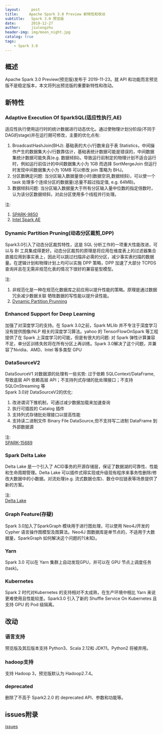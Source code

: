 ```yaml
---
layout:     post
title:     Apache Spark 3.0 Preview 新特性和改动 
subtitle:   Spark 3.0 预览版
date:       2019-12-27
author:     jiulongzhu
header-img: img/moon_night.jpg
catalog: true
tags:
    - Spark 3.0 
---
```



## 概述  

Apache Spark 3.0 Preview(预览版)发布于 2019-11-23。就 API 和功能而言预览版不是稳定版本，本文将列出预览版的重要新特性和改动。  

## 新特性   

### Adaptive Execution Of SparkSQL(适应性执行,AE)  

适应性执行使用运行时的统计数据进行动态优化。通过使物理计划分阶段(不同于DAG的stage)并在运行期可修改，主要的优化点有:  

1. BroadcastHashJoin(BHJ): 基础表的大小/行数来自于表 Statistics，中间操作产生的数据集大小/行数靠估计，基础表统计数据可能是错误的，中间数据集统计数据可能失真(e.g. 数据倾斜)。导致运行前制定的物理计划不适合运行时，例如运行前估计的中间数据集大小为 1GB 而选择 SortMergeJoin 但运行时发现中间数据集大小为 10MB 可以修改 join 策略为 BHJ。  
2. 分区数确定问题: 当分区输入数据量很小时(数据空洞,数据倾斜)，可以使一个task 处理多个连续分区的数据量(总量不超过指定值, e.g. 64MB)。      
3. 数据倾斜问题: 当分区输入数据量大于所有分区输入量中位数的指定倍数时，认为该分区数据倾斜，对此分区使用多个线程并行处理。    

<!-- more -->
注:  
1. [SPARK-9850](https://issues.apache.org/jira/browse/SPARK-9850)  
2. [Intel Spark AE](https://github.com/Intel-bigdata/spark-adaptive.git)  

### Dynamic Partition Pruning(动态分区裁剪,DPP)  

Spark3.0引入了动态分区裁剪特性，这是 SQL 分析工作的一项重大性能改进，可以与 BI 工具集成得更好。动态分区裁剪的原理是将应用在维度表上的过滤器集合直接应用到事实表上，因此可以跳过扫描非必需的分区，减少事实表扫描的数据量。在逻辑计划和物理计划上均可以实施 DPP 策略，DPP 加速了大部分 TCPDS 查询并且在无需非规范化表的情况下很好的兼容星型模型。  

注:   
1.  非规范化是一种在规范化数据库之前应用以提升性能的策略。原理是通过数据冗余减少数据关联 牺牲数据的写性能以提升读性能。  
2.  [Dynamic Partition Prunning](https://databricks.com/session_eu19/dynamic-partition-pruning-in-apache-spark)    

### Enhanced Support for Deep Learning

加强了对深度学习的支持。在 Spark 3.0之前，Spark MLlib 并不专注于深度学习 没有提供图像/NLP 相关的深度学习算法。yahoo 的 TensorFlowOnSpark 等工程提供了在 Spark 上深度学习的可能，但是有很大的问题: 对 Spark 弹性计算兼容不足，单分区训练失败将在所有分区上再训练。Spark 3.0解决了这个问题，并兼容了Nvidia、AMD、Intel 等多类型 GPU    

### DataSourceV2 
DataSourceV1 对数据源的处理有一些劣势: 过于依赖 SQLContext/DataFrame,导致底层 API 依赖高层 API；不支持列式存储的批处理接口；不支持 SQLOnStreaming 等  
Spark 3.0对 DataSourceV2的优化:  

1. 改进谓词下推机制，可通过减少数据加载来加速查询  
2. 执行可插拔的 Catalog 插件
3. 支持列式存储批处理接口以提高性能  
4. 支持读二进制文件 Binary File DataSource,但不支持写二进制 DataFrame 到外部数据源      

注:  
[SPARK-15689](https://issues.apache.org/jira/browse/SPARK-15689)  

### Spark Delta Lake

Delta Lake 是一个引入了 ACID事务的开源存储层，保证了数据湖的可靠性、性能和生命周期管理。Delta Lake 可以插件式得实现或升级现有程序来事务性删除/修改大数据中的小数据。对流处理(e.g. 流式数据仓库)、数仓中拉链表等场景提供了新的方案。    

注:  
[Delta Lake](https://docs.databricks.com/delta/quick-start.html)

### Graph Feature(存疑)

Spark 3.0加入了SparkGraph 模块用于进行图处理，可以使用 Neo4J开发的 Cypher 语言操作图模型及图算法。Neo4J 图数据库是单节点的，不适用于大数据量，SparkGraph 如何解决这个问题的?(未知)。    

### Yarn  

Spark 3.0 可以在 Yarn 集群上自动发现GPU，并可以在 GPU 节点上调度任务(task)。   

### Kubernetes  

Spark 2 时代对Kubernetes 的支持相对不太成熟，在生产环境中相比 Yarn 来说更难使用且性能较差。Spark3.0 引入了新的 Shuffle Service On Kubernetes 且支持 GPU 的 Pod 级隔离。  

## 改动  

### 语言支持  

预览版及其后版本支持 Python3、Scala 2.12和 JDK11。Python2 将被弃用。  

### hadoop支持

支持 Hadoop 3，预览版默认为 Hadoop2.7.4。  

### deprecated  
删除了不高于 Spark2.2.0 的 deprecated API、参数和功能等。

## issues附录  
[issues](https://issues.apache.org/jira/sr/jira.issueviews:searchrequest-printable/temp/SearchRequest.html?jqlQuery=statusCategory+%3D+done+AND+project+%3D+12315420+AND+fixVersion+%3D+12339177+ORDER+BY+priority+DESC%2C+key+ASC&tempMax=1000)
